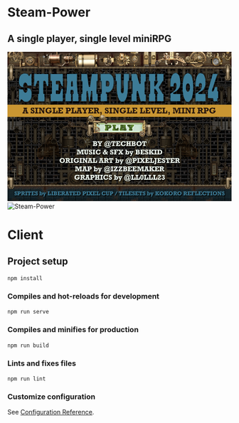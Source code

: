 <h1>Steam-Power</h1>
<h2>A single player, single level miniRPG </h2>

![Steam-Power](https://github.com/EMC23/Steam-Power/blob/master/images/start.png)
![Steam-Power](https://github.com/EMC23/JiGS/blob/master/images/Screenshot001.png)
# Client

## Project setup

```
npm install
```

### Compiles and hot-reloads for development

```
npm run serve
```

### Compiles and minifies for production

```
npm run build
```

### Lints and fixes files

```
npm run lint
```

### Customize configuration

See [Configuration Reference](https://cli.vuejs.org/config/).
